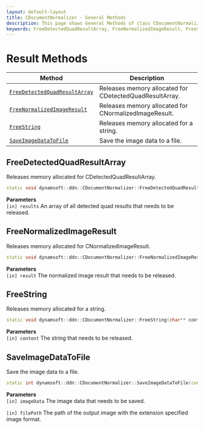 ```yaml
---
layout: default-layout
title: CDocumentNormalizer - General Methods
description: This page shows General Methods of class CDocumentNormalizer of Dynamsoft Document Normalizer SDK C++ Edition.
keywords: FreeDetectedQuadResultArray, FreeNormalizedImageResult, FreeString, SaveImageDataToFile, CDocumentNormalizer, api reference, c++
---
```


# Result Methods

| Method               | Description |
|----------------------|-------------|
| [`FreeDetectedQuadResultArray`](#freedetectedquadresultarray) | Releases memory allocated for CDetectedQuadResultArray. |
| [`FreeNormalizedImageResult`](#freenormalizedimageresult) | Releases memory allocated for CNormalizedImageResult. |
| [`FreeString`](#freestring) | Releases memory allocated for a string. |
| [`SaveImageDataToFile`](#saveimagedatatofile) | Save the image data to a file. |

## FreeDetectedQuadResultArray

Releases memory allocated for CDetectedQuadResultArray.

```cpp
static void dynamsoft::ddn::CDocumentNormalizer::FreeDetectedQuadResultArray(CDetectedQuadResultArray** results)
```

**Parameters**  
`[in] results` An array of all detected quad results that needs to be released.

## FreeNormalizedImageResult

Releases memory allocated for CNormalizedImageResult.

```cpp
static void dynamsoft::ddn::CDocumentNormalizer::FreeNormalizedImageResult(CNormalizedImageResult** result)
```

**Parameters**  
`[in] result` The normalized image result that needs to be released.

## FreeString

Releases memory allocated for a string.

```cpp
static void dynamsoft::ddn::CDocumentNormalizer::FreeString(char** content)
```

**Parameters**  
`[in] content` The string that needs to be released.

## SaveImageDataToFile

Save the image data to a file.

```cpp
static int dynamsoft::ddn::CDocumentNormalizer::SaveImageDataToFile(const CImageData* imageData, const char* filePath)
```

**Parameters**  
`[in] imageData` The image data that needs to be saved.

`[in] filePath` The path of the output image with the extension specified image format.
